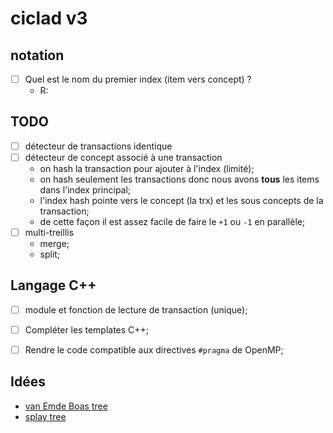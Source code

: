 # ciclad v3


## notation

- [ ] Quel est le nom du premier index (item vers concept) ?
     + R:

## TODO

- [ ] détecteur de transactions identique
- [ ] détecteur de concept associé à une transaction
     + on hash la transaction pour ajouter à l'index (limité);
     + on hash seulement les transactions donc nous avons __tous__ les items dans l'index principal;
     + l'index hash pointe vers le concept (la trx) et les sous concepts de la transaction;
     + de cette façon il est assez facile de faire le `+1` ou `-1` en parallèle;
- [ ] multi-treillis
     + merge;
     + split;
     
## Langage C++
- [ ] module et fonction de lecture de transaction (unique);
- [ ] Compléter les templates C++;
- [ ] Rendre le code compatible aux directives `#pragma` de OpenMP;


## Idées

+ [van Emde Boas tree](https://en.wikipedia.org/wiki/Van_Emde_Boas_tree)
+ [splay tree](https://en.wikipedia.org/wiki/Splay_tree)
